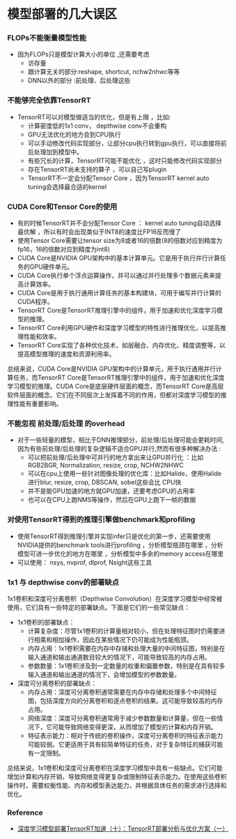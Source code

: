 # 模型部署的几大误区

### FLOPs不能衡量模型性能&#x20;

* 因为FLOPs只是模型计算大小的单位 ,还需要考虑&#x20;
  * 访存量&#x20;
  * 跟计算无关的部分:reshape, shortcut, nchw2nhwc等等&#x20;
  * DNN以外的部分 :前处理、后处理这些

### 不能够完全依靠TensorRT

* TensorRT可以对模型做适当的优化，但是有上限 ，比如:
  * 计算密度低的1x1 conv， depthwise conv不会重构&#x20;
  * &#x20;GPU无法优化的地方会到CPU执行&#x20;
  * &#x20;可以手动修改代码实现部分，让部分cpu执行转到gpu执行，可以直接将前后处理加到模型中。
  * 有些冗长的计算，TensorRT可能不能优化 ，这时只能修改代码实现部分&#x20;
  * 存在TensorRT尚未支持的算子 ，可以自己写plugin&#x20;
  * TensorRT不一定会分配Tensor Core ，因为TensorRT kernel auto tuning会选择最合适的kernel

### CUDA Core和Tensor Core的使用&#x20;

* 有的时候TensorRT并不会分配Tensor Core ： kernel auto tuning自动选择最优解 ，所以有时会出现类似于INT8的速度比FP16反而慢了&#x20;
* 使用Tensor Core需要让tensor size为8或者16的倍数(8的倍数对应到精度为fp16，16的倍数对应到精度为int8)
* CUDA Core是NVIDIA GPU架构中的基本计算单元。它是用于执行并行计算任务的GPU硬件单元。
* CUDA Core执行单个浮点运算操作，并可以通过并行处理多个数据元素来提高计算效率。
* CUDA Core是用于执行通用计算任务的基本构建块，可用于编写并行计算的CUDA程序。
* TensorRT Core是TensorRT推理引擎中的组件，用于加速和优化深度学习模型的推理。
* TensorRT Core利用GPU硬件和深度学习模型的特性进行推理优化，以提高推理性能和效率。
* TensorRT Core实现了各种优化技术，如层融合、内存优化、精度调整等，以提高模型推理的速度和资源利用率。

总结来说，CUDA Core是NVIDIA GPU架构中的计算单元，用于执行通用并行计算任务，而TensorRT Core是TensorRT推理引擎中的组件，用于加速和优化深度学习模型的推理。CUDA Core是底层硬件层面的概念，而TensorRT Core是高层软件层面的概念。它们在不同层次上发挥着不同的作用，但都对深度学习模型的推理性能有重要影响。&#x20;

### 不能忽视 前处理/后处理 的overhead&#x20;

* 对于一些轻量的模型，相比于DNN推理部分，前处理/后处理可能会更耗时间,因为有些前处理/后处理的复杂逻辑不适合GPU并行,然而有很多种解决办法 :
  * 可以把前处理/后处理中可并行的地方拿出来让GPU并行化 ：比如RGB2BGR, Normalization, resize, crop, NCHW2NHWC&#x20;
  * 可以在cpu上使用一些针对图像处理的优化库：比如Halide，使用Halide进行blur, resize, crop, DBSCAN, sobel这些会比 CPU快
  * 并不是能GPU加速的地方就GPU加速，还要考虑GPU的占用率
  * 也可以在CPU上跑NMS等操作，然后在GPU上跑下一帧的数据

### 对使用TensorRT得到的推理引擎做benchmark和profiling&#x20;

* 使用TensorRT得到推理引擎并实现infer只是优化的第一步，还需要使用NVIDIA提供的benchmark tools进行profiling ，分析模型瓶颈在哪里 ，分析模型可进一步优化的地方在哪里 ，分析模型中多余的memory access在哪里
* 可以使用： nsys, nvprof, dlprof, Nsight这些工具

### **1x1 与 depthwise conv的部署缺点**

1x1卷积和深度可分离卷积（Depthwise Convolution）在深度学习模型中经常被使用，它们具有一些特定的部署缺点。下面是它们的一些常见缺点：

* 1x1卷积的部署缺点：
  * 计算复杂度：尽管1x1卷积的计算量相对较小，但在处理特征图时仍需要进行相乘和相加操作，因此在某些情况下仍可能成为性能瓶颈。
  * 内存占用：1x1卷积需要在内存中存储和处理大量的中间特征图，特别是在输入通道和输出通道数目较大的情况下，可能导致较高的内存占用。
  * 参数数量：1x1卷积涉及到一定数量的权重和偏置参数，特别是在具有较多输入通道和输出通道的情况下，会增加模型的参数数量。
* 深度可分离卷积的部署缺点：
  * 内存占用：深度可分离卷积通常需要在内存中存储和处理多个中间特征图，包括深度方向的分离卷积和逐点卷积的结果。这可能导致较高的内存占用。
  * 网络深度：深度可分离卷积通常用于减少参数数量和计算量，但在一些情况下，它可能导致网络变得更深，从而增加了模型的计算和内存开销。
  * 特征表示能力：相对于传统的卷积操作，深度可分离卷积的特征表示能力可能较弱。它更适用于具有较简单特征的任务，对于复杂特征的捕获可能有一定限制。

总结来说，1x1卷积和深度可分离卷积在深度学习模型中具有一些缺点。它们可能增加计算和内存开销，导致网络变得更复杂或限制特征表示能力。在使用这些卷积操作时，需要权衡性能、内存和模型表达能力，并根据具体任务的需求进行选择和优化。

### Reference

* [深度学习模型部署TensorRT加速（十）：TensorRT部署分析与优化方案（一）](https://blog.csdn.net/chenhaogu/article/details/132684052?app\_version=6.2.8\&csdn\_share\_tail=%7B%22type%22%3A%22blog%22%2C%22rType%22%3A%22article%22%2C%22rId%22%3A%22132684052%22%2C%22source%22%3A%22weixin\_41503009%22%7D\&utm\_source=app)
